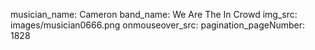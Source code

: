 musician_name: Cameron
band_name: We Are The In Crowd
img_src: images/musician0666.png
onmouseover_src: 
pagination_pageNumber: 1828